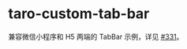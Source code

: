 # taro-custom-tab-bar

兼容微信小程序和 H5 两端的 TabBar 示例，详见 [#331](https://github.com/tofrankie/blog/issues/331)。
